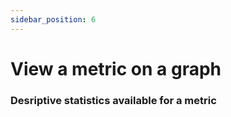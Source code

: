 ```yaml
---
sidebar_position: 6
---
```


# View a metric on a graph





### Desriptive statistics available for a metric


